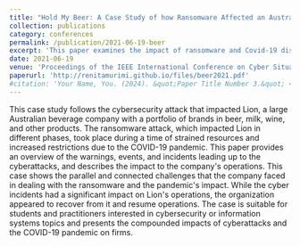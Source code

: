 ```yaml
---
title: "Hold My Beer: A Case Study of how Ransomware Affected an Australian Beverage Company"
collection: publications
category: conferences
permalink: /publication/2021-06-19-beer
excerpt: 'This paper examines the impact of ransomware and Covid-19 disrupted the operations of an Australian beverage company.'
date: 2021-06-19
venue: 'Proceedings of the IEEE International Conference on Cyber Situational Awareness, Data Analytics and Assessment (CyberSA) - Authors: Samir Jarjoui, Robert Murimi, and Renita Murimi'
paperurl: 'http://renitamurimi.github.io/files/beer2021.pdf'
#citation: 'Your Name, You. (2024). &quot;Paper Title Number 3.&quot; <i>GitHub Journal of Bugs</i>. 1(3).'
---
```


This case study follows the cybersecurity attack that impacted Lion, a large Australian beverage company with a portfolio of brands in beer, milk, wine, and other products. The ransomware attack, which impacted Lion in different phases, took place during a time of strained resources and increased restrictions due to the COVID-19 pandemic. This paper provides an overview of the warnings, events, and incidents leading up to the cyberattacks, and describes the impact to the company's operations. This case shows the parallel and connected challenges that the company faced in dealing with the ransomware and the pandemic's impact. While the cyber incidents had a significant impact on Lion's operations, the organization appeared to recover from it and resume operations. The case is suitable for students and practitioners interested in cybersecurity or information systems topics and presents the compounded impacts of cyberattacks and the COVID-19 pandemic on firms.
